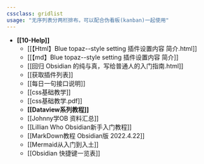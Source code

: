 ```yaml
---
cssclass: gridlist
usage: "无序列表分两栏排布，可以配合伪看板(kanban)一起使用"
---
```



- **[[10-Help]]**
	- [[【Html】Blue topaz--style setting 插件设置内容 简介.html]]
	- [[【md】Blue topaz--style setting 插件设置内容 简介]]
	- [[回归 Obsidian 的纯与真，写给普通人的入门指南.html]]
	- [[获取插件列表]]
	- [[每日一句接口说明]]
	- [[css基础教学]]
	- [[css基础教学.pdf]]
	- **[[Dataview系列教程]]**
	- [[Johnny学OB 资料汇总]]
	- [[Lillian Who Obsidian新手入门教程]]
	- [[MarkDown教程 Obsidian版 2022.4.22]]
	- [[Mermaid从入门到入土]]
	- [[Obsidian 快捷键一览表]]

